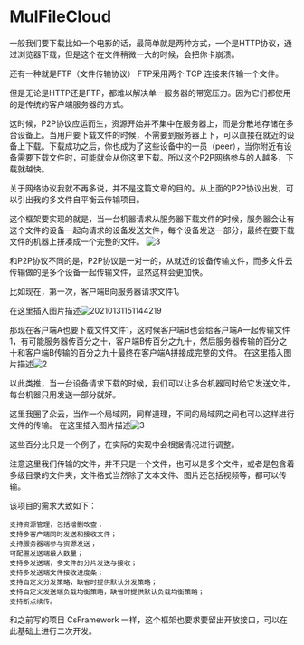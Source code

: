# MulFileCloud
一般我们要下载比如一个电影的话，最简单就是两种方式，一个是HTTP协议，通过浏览器下载，但是这个在文件稍微一大的时候，会把你卡崩溃。

还有一种就是FTP（文件传输协议） FTP采用两个 TCP 连接来传输一个文件。

但是无论是HTTP还是FTP，都难以解决单一服务器的带宽压力。因为它们都使用的是传统的客户端服务器的方式。

这时候，P2P协议应运而生，资源开始并不集中在服务器上，而是分散地存储在多台设备上。当用户要下载文件的时候，不需要到服务器上下，可以直接在就近的设备上下载。下载成功之后，你也成为了这些设备中的一员（peer），当你附近有设备需要下载文件时，可能就会从你这里下载。所以这个P2P网络参与的人越多，下载就越快。

关于网络协议我就不再多说，并不是这篇文章的目的。从上面的P2P协议出发，可以引出我的多文件自平衡云传输项目。

这个框架要实现的就是，当一台机器请求从服务器下载文件的时候，服务器会让有这个文件的设备一起向请求的设备发送文件，每个设备发送一部分，最终在要下载文件的机器上拼凑成一个完整的文件。
![3](https://user-images.githubusercontent.com/107662018/182082744-1ccdfdaa-2ca4-4549-824f-d0716668855b.png)

和P2P协议不同的是，P2P协议是一对一的，从就近的设备传输文件，而多文件云传输做的是多个设备一起传输文件，显然这样会更加快。

比如现在，第一次，客户端B向服务器请求文件1。

在这里插入图片描述![20210131151144219](https://user-images.githubusercontent.com/107662018/182082459-411ce396-a0d8-45b6-981e-e36651c64645.png)


那现在客户端A也要下载文件文件1，这时候客户端B也会给客户端A一起传输文件1，有可能服务器传百分之十，客户端B传百分之九十，然后服务器传输的百分之十和客户端B传输的百分之九十最终在客户端A拼接成完整的文件。
在这里插入图片描述![2](https://user-images.githubusercontent.com/107662018/182082632-6bea7c3b-a054-4fcd-8cac-0f0712ca5719.png)

以此类推，当一台设备请求下载的时候，我们可以让多台机器同时给它发送文件，每台机器只用发送一部分就好。

这里我圈了朵云，当作一个局域网，同样道理，不同的局域网之间也可以这样进行文件的传输。
在这里插入图片描述![3](https://user-images.githubusercontent.com/107662018/182082779-98df8fcb-2154-45b6-86d4-ae073846c65e.png)

这些百分比只是一个例子，在实际的实现中会根据情况进行调整。

注意这里我们传输的文件，并不只是一个文件，也可以是多个文件，或者是包含着多级目录的文件夹，文件格式当然除了文本文件、图片还包括视频等，都可以传输。

该项目的需求大致如下：

    支持资源管理，包括增删改查；
    支持多客户端同时发送和接收文件；
    支持服务器端参与资源发送；
    可配置发送端最大数量；
    支持多发送端，多文件的分片发送与接收；
    支持多发送端文件接收进度条；
    支持自定义分发策略，缺省时提供默认分发策略；
    支持自定义发送端负载均衡策略，缺省时提供默认负载均衡策略；
    支持断点续传。

和之前写的项目 CsFramework 一样，这个框架也要求要留出开放接口，可以在此基础上进行二次开发。
